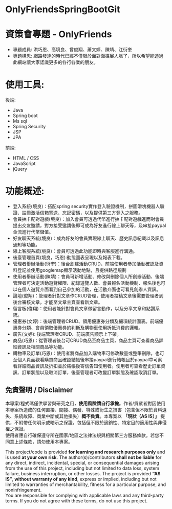 # OnlyFriendsSpringBootGit
# 資策會專題 - OnlyFriends
- 專題成員: 洪巧恩、高境良、曾俊翔、蕭文婷、陳靖、江衍奎
- 專題構思: 網路發達的時代已經不僅限於面對面擴展人脈了，所以希望能透過此網站讓大家認識更多的各行各業的朋友。
# 使用工具:
後端:
- Java
- Spring boot
- Ms sql
- Spring Security
- JSP
- JPA

前端:
- HTML / CSS
- JavaScript
- jQuery

# 功能概述: 
- 登入系統(境良)：搭配spring security實作登入驗證機制，拼圖滑塊機器人驗證、註冊激活信箱寄送、忘記密碼，以及提供第三方登入之服務。
- 會員抽卡配對遊戲(境良)：加入會員可透過代幣進行抽卡配對遊戲進而對會員提出交友邀請，對方接受邀請後即可成為好友進行線上聊天等，及串接paypal金流進行代幣儲值。
- 好友聊天系統(境良)：成為好友的會員實現線上聊天、歷史訊息紀載以及訊息通知等功能。
- 線上客服系統(境良)：會員可透過此功能即時與客服進行溝通。
- 後臺管理首頁(境良，巧恩):動態圖表呈現以及報表下載。
- 管理者舉辦活動(衍奎)：後台創建活動CRUD，前端使用者參加活動確認及資料登記並使用googlemap顯示活動地點，且提供路徑規劃
- 使用者舉辦活動(陳靖)：會員可新增活動、修改與刪除個人所創辦活動、後端管理者可決定活動遊覽權限、紀錄遊覽人數、會員報名活動機制、報名後也可以在個人遊覽介面看到自己參加的活動，在活動介面也可看見創辦人資訊。
- 論壇(俊翔)：管理者針對文章作CRUD管理，使用者投稿文章後需要管理者到後台審核文章，才能至文章主頁查看新文章。
- 留言板(俊翔)：使用者能針對會員文章做留言動作，以及分享文章和點讚系統。
- 優惠券(文婷)：後端管理者CRUD、領用優惠券分類及細項統計圖表。前端優惠券分類、會員領取優惠券的判斷及購物車使用折抵消費的邏輯。
- 廣告(文婷): 後端管理者CRUD、前端廣告顯示上下架。
- 商品(巧恩)：從管理者後台可CRUD商品至商品主頁，商品主頁可查看商品詳細資訊及相關商品等功能。
- 購物車及訂單(巧恩)：使用者將商品加入購物車可修改數量或整筆刪除，也可至個人頁面觀看購買商品確認結帳後串接paypal進行結帳且於paypal中可察看詳細商品資訊及折扣並於結帳後寄信告知使用者。使用者可查看歷史訂單資訊、訂單狀態以及取消訂單，後臺管理者可改變訂單狀態及確認取消訂單。

## 免責聲明 / Disclaimer

本專案/程式碼僅供學習與研究之用，**使用風險請自行承擔**。作者/貢獻者對因使用本專案所造成的任何直接、間接、偶發、特殊或衍生之損害（包含但不限於資料遺失、系統故障、商業中斷或其他損失）**概不負責**。本專案以 **「現狀（AS IS）」** 提供，不附帶任何明示或暗示之保證，包括但不限於適銷性、特定目的適用性與非侵權之保證。  
使用者應自行確保遵守所在國家/地區之法律法規與相關第三方服務條款。若您不同意上述條款，請勿使用本專案。


This project/code is provided **for learning and research purposes only** and is used **at your own risk**. The author(s)/contributors **shall not be liable** for any direct, indirect, incidental, special, or consequential damages arising from the use of this project, including but not limited to data loss, system failure, business interruption, or other losses. The project is provided **“AS IS”**, **without warranty of any kind**, express or implied, including but not limited to warranties of merchantability, fitness for a particular purpose, and noninfringement.  
You are responsible for complying with applicable laws and any third-party terms. If you do not agree with these terms, do not use this project.

